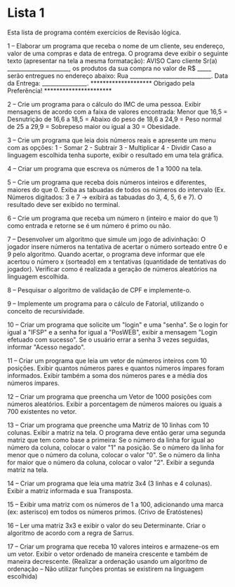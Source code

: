 # Lista 1
Esta lista de programa contém exercícios de Revisão lógica. 

1 – Elaborar um programa que receba o nome de um cliente, seu endereço, valor de uma
compras e data de entrega. O programa deve exibir o seguinte texto (apresentar na tela a
mesma formatação):
                                 AVISO
Caro cliente Sr(a) ______________________, os produtos da sua compra no
valor de R$ _____ serão entregues no endereço abaixo:
Rua _____________________________.
Data da Entrega: ________________.
******************** Obrigado pela Preferência! **********************

2 – Crie um programa para o cálculo do IMC de uma pessoa. Exibir mensagens de acordo com
a faixa de valores encontrada:
  Menor que 16,5 = Desnutrição
  de 16,6 a 18,5 = Abaixo do peso
  de 18,6 a 24,9 = Peso normal
  de 25 a 29,9 = Sobrepeso
  maior ou igual a 30 = Obesidade.

3 – Crie um programa que leia dois números reais e apresente um menu com as opções:
  1 - Somar
  2 - Subtrair
  3 - Multiplicar
  4 - Dividir
Caso a linguagem escolhida tenha suporte, exibir o resultado em uma tela gráfica.

4 – Criar um programa que escreva os números de 1 a 1000 na tela.

5 – Crie um programa que receba dois números inteiros e diferentes, maiores do que 0. Exiba as
tabuadas de todos os números do intervalo (Ex. Números digitados: 3 e 7 → exibirá as tabuadas
do 3, 4, 5, 6 e 7). O resultado deve ser exibido no terminal.

6 – Crie um programa que receba um número n (inteiro e maior do que 1) como entrada e
retorne se é um número é primo ou não.

7 – Desenvolver um algoritmo que simule um jogo de adivinhação: O jogador insere números na
tentativa de acertar o número sorteado entre 0 e 9 pelo algoritmo. Quando acertar, o programa
deve informar que ele acertou o número x (sorteado) em x tentativas (quantidade de tentativas
do jogador). Verificar como é realizada a geração de números aleatórios na linguagem
escolhida.

8 – Pesquisar o algoritmo de validação de CPF e implemente-o.

9 – Implemente um programa para o cálculo de Fatorial, utilizando o conceito de recursividade.

10 – Criar um programa que solicite um "login" e uma "senha".
Se o login for igual a "IFSP" e a senha for igual a "PosWEB", exibir a mensagem "Login efetuado
com sucesso". Se o usuário errar a senha 3 vezes seguidas, informar "Acesso negado".

11 – Criar um programa que leia um vetor de números inteiros com 10 posições.
Exibir quantos números pares e quantos números ímpares foram informados. Exibir também a
soma dos números pares e a média dos números ímpares.

12 – Criar um programa que preencha um Vetor de 1000 posições com números aleatórios.
Exibir a porcentagem de números maiores ou iguais a 700 existentes no vetor.

13 – Criar um programa que preenche uma Matriz de 10 linhas com 10 colunas. Exibir a matriz
na tela. O programa deve então gerar uma segunda matriz que tem como base a primeira:
  Se o número da linha for igual ao número da coluna, colocar o valor "1" na posição.
  Se o número da linha for menor que o número da coluna, colocar o valor "0".
  Se o número da linha for maior que o número da coluna, colocar o valor "2".
  Exibir a segunda matriz na tela.

14 – Criar um programa que leia uma matriz 3x4 (3 linhas e 4 colunas). Exibir a matriz informada
e sua Transposta.

15 – Exibir uma matriz com os números de 1 a 100, adicionando uma marca (ex: asterisco) em
todos os números primos. (Crivo de Eratóstenes)

16 – Ler uma matriz 3x3 e exibir o valor do seu Determinante. Criar o algoritmo de acordo com a
regra de Sarrus.

17 – Criar um programa que receba 10 valores inteiros e armazene-os em um vetor. Exibir o
vetor ordenado de maneira crescente e também de maneira decrescente. (Realizar a ordenação
usando um algoritmo de ordenação – Não utilizar funções prontas se existirem na linguagem
escolhida)
